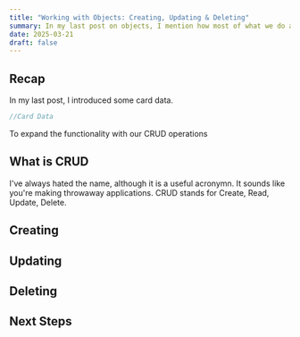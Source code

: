 ```yaml
---
title: "Working with Objects: Creating, Updating & Deleting"
summary: In my last post on objects, I mention how most of what we do as javascript developers is working with objects. It's foundational to building javascript applications. We spoke about Filtering, Searching, and Sorting. In this post I'll go through three aspects of CRUD. Create, Update and Delete.
date: 2025-03-21
draft: false
---
```


<h2>Recap</h2>
<p>In my last post, I introduced some card data.</p>

```js
//Card Data
```

<p>To expand the functionality with our CRUD operations

<h2>What is CRUD</h2>
<p>I've always hated the name, although it is a useful acronymn. It sounds like you're making throwaway applications. CRUD stands for Create, Read, Update, Delete.

<h2>Creating</h2>

<h2>Updating</h2>

<h2>Deleting</h2>

<h2>Next Steps</h2>
